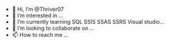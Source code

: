 - 👋 Hi, I’m @Thriver07
- 👀 I’m interested in ...
- 🌱 I’m currently learning SQL SSIS SSAS SSRS Visual studio...
- 💞️ I’m looking to collaborate on ...
- 📫 How to reach me ...

<!---
Thriver07/Thriver07 is a ✨ special ✨ repository because its `README.md` (this file) appears on your GitHub profile.
You can click the Preview link to take a look at your changes.
--->
